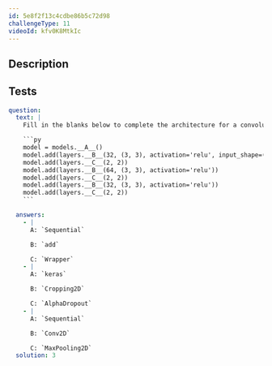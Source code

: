 ```yaml
---
id: 5e8f2f13c4cdbe86b5c72d98
challengeType: 11
videoId: kfv0K8MtkIc
---
```


## Description
<section id='description'>
</section>

## Tests
<section id='tests'>

```yml
question:
  text: |
    Fill in the blanks below to complete the architecture for a convolutional neural network:

    ```py
    model = models.__A__()
    model.add(layers.__B__(32, (3, 3), activation='relu', input_shape=(32, 32, 3)))
    model.add(layers.__C__(2, 2))
    model.add(layers.__B__(64, (3, 3), activation='relu'))
    model.add(layers.__C__(2, 2))
    model.add(layers.__B__(32, (3, 3), activation='relu'))
    model.add(layers.__C__(2, 2))
    ```

  answers:
    - |
      A: `Sequential`

      B: `add`

      C: `Wrapper`
    - |
      A: `keras`

      B: `Cropping2D`

      C: `AlphaDropout`
    - |
      A: `Sequential`

      B: `Conv2D`

      C: `MaxPooling2D`
  solution: 3
```

</section>


